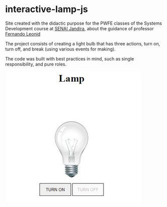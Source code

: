 # interactive-lamp-js

Site created with the didactic purpose for the PWFE classes of the Systems Development course at [SENAI Jandira](https://jandira.sp.senai.br/), about the guidance of professor [Fernando Leonid](https://github.com/fernandoleonid)

The project consists of creating a light bulb that has three actions, turn on, turn off, and break (using various events for making).

The code was built with best practices in mind, such as single responsibility, and pure roles.

![](img/project.png)